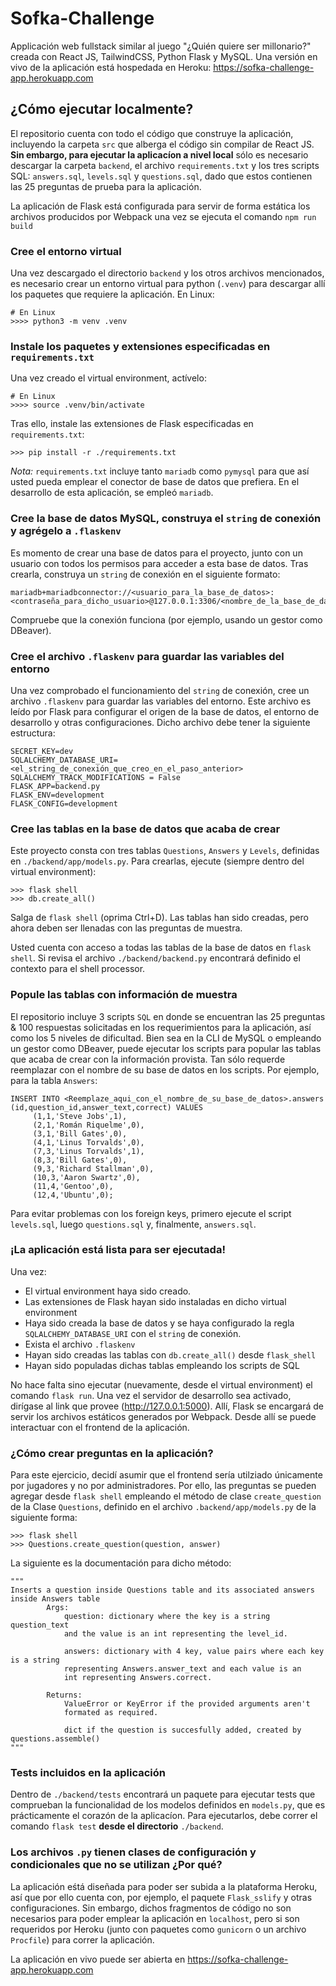 # Sofka-Challenge

Applicación web fullstack similar al juego "¿Quién quiere ser millonario?" creada con React JS, TailwindCSS, Python Flask y MySQL. Una versión en vivo de la aplicación está hospedada en Heroku: https://sofka-challenge-app.herokuapp.com

## ¿Cómo ejecutar localmente?

El repositorio cuenta con todo el código que construye la aplicación, incluyendo la carpeta `src` que alberga el código sin compilar de React JS. **Sin embargo, para ejecutar la aplicacíon a nivel local** sólo es necesario descargar la carpeta `backend`, el archivo `requirements.txt` y los tres scripts SQL: `answers.sql`, `levels.sql` y `questions.sql`, dado que estos contienen las 25 preguntas de prueba para la aplicación. 

La aplicación de Flask está configurada para servir de forma estática los archivos producidos por Webpack una vez se ejecuta el comando `npm run build`

### Cree el entorno virtual
Una vez descargado el directorio `backend` y los otros archivos mencionados, es necesario crear un entorno virtual para python (`.venv`) para descargar allí los paquetes que requiere la aplicación. En Linux:

```
# En Linux
>>>> python3 -m venv .venv
```

### Instale los paquetes y extensiones especificadas en `requirements.txt`
Una vez creado el virtual environment, actívelo:
```
# En Linux
>>>> source .venv/bin/activate
```
Tras ello, instale las extensiones de Flask especificadas en `requirements.txt`:
```
>>> pip install -r ./requirements.txt
```
*Nota:* `requirements.txt` incluye tanto `mariadb` como `pymysql` para que así usted pueda emplear el conector de base de datos que prefiera. En el desarrollo de esta aplicación, se empleó `mariadb`. 

### Cree la base de datos MySQL, construya el `string` de conexión y agrégelo a `.flaskenv`
Es momento de crear una base de datos para el proyecto, junto con un usuario con todos los permisos para acceder a esta base de datos. Tras crearla, construya un `string` de conexión en el siguiente formato:
```
mariadb+mariadbconnector://<usuario_para_la_base_de_datos>:<contraseña_para_dicho_usuario>@127.0.0.1:3306/<nombre_de_la_base_de_datos>
```
Compruebe que la conexión funciona (por ejemplo, usando un gestor como DBeaver).

### Cree el archivo `.flaskenv` para guardar las variables del entorno
Una vez comprobado el funcionamiento del `string` de conexión, cree un archivo `.flaskenv` para guardar las variables del entorno. Este archivo es leído por Flask para configurar el origen de la base de datos, el entorno de desarrollo y otras configuraciones. Dicho archivo debe tener la siguiente estructura:

```
SECRET_KEY=dev
SQLALCHEMY_DATABASE_URI=<el_string_de_conexión_que_creo_en_el_paso_anterior>
SQLALCHEMY_TRACK_MODIFICATIONS = False
FLASK_APP=backend.py
FLASK_ENV=development
FLASK_CONFIG=development
```

### Cree las tablas en la base de datos que acaba de crear
Este proyecto consta con tres tablas `Questions`, `Answers` y `Levels`, definidas en `./backend/app/models.py`. Para crearlas, ejecute (siempre dentro del virtual environment):

```
>>> flask shell
>>> db.create_all()
```
Salga de `flask shell` (oprima Ctrl+D). Las tablas han sido creadas, pero ahora deben ser llenadas con las preguntas de muestra.

Usted cuenta con acceso a todas las tablas de la base de datos en `flask shell`.  Si revisa el archivo `./backend/backend.py` encontrará definido el contexto para el shell processor.

### Popule las tablas con información de muestra
El repositorio incluye 3 scripts `SQL` en donde se encuentran las 25 preguntas & 100 respuestas solicitadas en los requerimientos para la aplicación, así como los 5 niveles de dificultad. Bien sea en la CLI de MySQL o empleando un gestor como DBeaver, puede ejecutar los scripts para popular las tablas que acaba de crear con la información provista. Tan sólo requerde reemplazar con el nombre de su base de datos en los scripts. Por ejemplo, para la tabla `Answers`:

```
INSERT INTO <Reemplaze_aqui_con_el_nombre_de_su_base_de_datos>.answers (id,question_id,answer_text,correct) VALUES
	 (1,1,'Steve Jobs',1),
	 (2,1,'Román Riquelme',0),
	 (3,1,'Bill Gates',0),
	 (4,1,'Linus Torvalds',0),
	 (7,3,'Linus Torvalds',1),
	 (8,3,'Bill Gates',0),
	 (9,3,'Richard Stallman',0),
	 (10,3,'Aaron Swartz',0),
	 (11,4,'Gentoo',0),
	 (12,4,'Ubuntu',0);
```
Para evitar problemas con los foreign keys, primero ejecute el script `levels.sql`, luego `questions.sql` y, finalmente, `answers.sql`. 

### ¡La aplicación está lista para ser ejecutada!

Una vez:
* El virtual environment haya sido creado.
* Las extensiones de Flask hayan sido instaladas en dicho virtual environment
* Haya sido creada la base de datos y se haya configurado la regla `SQLALCHEMY_DATABASE_URI` con el `string` de conexión.
* Exista el archivo `.flaskenv`
* Hayan sido creadas las tablas con `db.create_all()` desde `flask_shell`
* Hayan sido populadas dichas tablas empleando los scripts de SQL

No hace falta sino ejecutar (nuevamente, desde el virtual environment) el comando `flask run`. Una vez el servidor de desarrollo sea activado, dirígase al link que provee (http://127.0.0.1:5000). Allí, Flask se encargará de servir los archivos estáticos generados por Webpack. Desde allí se puede interactuar con el frontend de la aplicación.

### ¿Cómo crear preguntas en la aplicación?
Para este ejercicio, decidí asumir que el frontend sería utilziado únicamente por jugadores y no por administradores. Por ello, las preguntas se pueden agregar desde `flask shell` empleando el método de clase `create_question` de la Clase `Questions`, definido en el archivo `.backend/app/models.py` de la siguiente forma:

```
>>> flask shell
>>> Questions.create_question(question, answer)
```

La siguiente es la documentación para dicho método:

```
"""
Inserts a question inside Questions table and its associated answers inside Answers table
        Args:
            question: dictionary where the key is a string question_text
            and the value is an int representing the level_id.

            answers: dictionary with 4 key, value pairs where each key is a string
            representing Answers.answer_text and each value is an
            int representing Answers.correct.

        Returns:
            ValueError or KeyError if the provided arguments aren't
            formated as required.

            dict if the question is succesfully added, created by questions.assemble()
"""
```

### Tests incluidos en la aplicación

Dentro de `./backend/tests` encontrará un paquete para ejecutar tests que comprueban la funcionalidad de los modelos definidos en `models.py`, que es prácticamente el corazón de la aplicacíon. Para ejecutarlos, debe correr el comando `flask test` **desde el directorio** `./backend`.

### Los archivos `.py` tienen clases de configuración y condicionales que no se utilizan ¿Por qué?

La aplicación eśtá diseñada para poder ser subida a la plataforma Heroku, así que por ello cuenta con, por ejemplo, el paquete `Flask_sslify` y otras configuraciones. Sin embargo, dichos fragmentos de código no son necesarios para poder emplear la aplicación en `localhost`, pero si son requeridos por Heroku (junto con paquetes como `gunicorn` o un archivo `Procfile`) para correr la aplicación. 

La aplicación en vivo puede ser abierta en https://sofka-challenge-app.herokuapp.com

